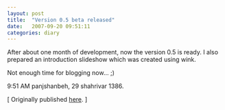 ```yaml
---
layout: post
title:  "Version 0.5 beta released"
date:   2007-09-20 09:51:11
categories: diary 
---
```


After about one month of development, now the version 0.5 is ready. I also
prepared an introduction slideshow which was created using wink.

Not enough time for blogging now… ;)

9:51 AM panjshanbeh, 29 shahrivar 1386.

[ Originally published [here](https://resal.wordpress.com/2007/09/20/version-05-beta-released/). ]
